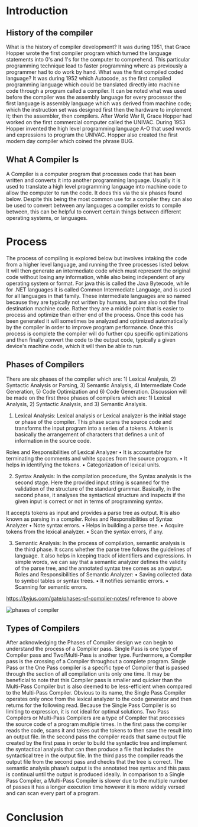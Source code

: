# Introduction

## History of the compiler

What is the history of compiler development? It was during 1951, that Grace Hopper wrote the first compiler program which 
turned the language statements into 0's and 1's for the computer to comprehend. This particular programming technique lead
to faster programming where as previously a programmer had to do work by hand. What was the first compiled coded language?
It was during 1952 which Autocode, as the first compiled programming language which could be translated directly into
machine code through a program called a compiler. It can be noted what was used before the compiler was the assembly language 
for every processor the first language is assembly language which was derived from machine code; which the instruction set was 
designed first then the hardware to implement it; then the assembler, then compilers. After World War II, Grace Hopper
had worked on the first commercial computer called the UNIVAC. During 1953 Hopper invented the high level programming language A-O
that used words and expressions to program the UNIVAC. Hopper also created the first modern day compiler which coined the
phrase BUG.

## What A Compiler Is
A Compiler is a computer program that processes code that has been written and converts it into another programming language. Usually it is used to translate a high level programming language into machine code to allow the computer to run the code. It does this via the six phases found below. Despite this being the most common use for a compiler they can also be used to convert between any languages a compiler exists to compile between, this can be helpful to convert certain things between different operating systems, or languages. 
# Process 
The process of compiling is explored below but involves intaking the code from a higher level language, and running the three processes listed below. It will then generate an intermediate code which must represent the original code without losing any information, while also being independent of any operating system or format. For java this is called the Java Bytecode, while for .NET languages it is called Common Intermediate Language, and is used for all languages in that family. These intermediate languages are so named because they are typically not written by humans, but are also not the final destination machine code. Rather they are a middle point that is easier to process and optimize than either end of the process. Once this code has been generated it will sometimes be analyzed and optimized automatically by the compiler in order to improve program performance. Once this process is complete the compiler will do further cpu specific optimizations and then finally convert the code to the output code, typically a given device's machine code, which it will then be able to run.

## Phases of Compilers

There are six phases of the compiler which are: 1) Lexical Analysis, 2) Syntactic Analysis or Parsing, 3) Semantic Analysis, 
4) Intermediate Code Generation, 5) Code Optimization and 6) Code Generation. Discussion will be made on the first three phases of 
compilers which are: 1) Lexical Analysis, 2) Syntactic Analysis, and 3) Semantic Analysis.

1. Lexical Analysis: Lexical analysis or Lexical analyzer is the initial stage or phase of the compiler. This phase scans the source code
and transforms the input program into a series of a tokens.
A token is basically the arrangement of characters that defines a unit of information in the source code.

Roles and Responsibilities of Lexical Analyzer
•	It is accountable for terminating the comments and white spaces from the source program.
•	It helps in identifying the tokens.
•	Categorization of lexical units.

2. Syntax Analysis:
In the compilation procedure, the Syntax analysis is the second stage. Here the provided input string is scanned for the validation of the structure of the standard grammar. Basically, in the second phase, it analyses the syntactical structure and inspects if the given input is correct or not in terms of programming syntax.
 
It accepts tokens as input and provides a parse tree as output. It is also known as parsing in a compiler.
Roles and Responsibilities of Syntax Analyzer
•	Note syntax errors.
•	Helps in building a parse tree.
•	Acquire tokens from the lexical analyzer.
•	Scan the syntax errors, if any.

3. Semantic Analysis: In the process of compilation, semantic analysis is the third phase. It scans whether the parse tree follows the guidelines of language. It also helps in keeping track of identifiers and expressions. In simple words, we can say that a semantic analyzer defines the validity of the parse tree, and the annotated syntax tree comes as an output.
Roles and Responsibilities of Semantic Analyzer:
•	Saving collected data to symbol tables or syntax trees.
•	It notifies semantic errors.
•	Scanning for semantic errors.

https://byjus.com/gate/phases-of-complier-notes/                reference to above

![phases of compiler](https://www.tutorialspoint.com/compiler_design/images/compiler_phases.jpg)







## Types of Compilers 
After acknowledging the Phases of Compiler design we can begin to understand the process of a Compiler pass. Single Pass is one type of Compiler pass and Two/Multi-Pass is another type. Furthermore, a Compiler pass is the crossing of a Compiler throughout a complete program. 
Single Pass or the One Pass compiler is a specific type of Compiler that is passed through the section of all compilation units only one time. It may be beneficial to note that this Compiler pass is smaller and quicker than the Multi-Pass Compiler but is also deemed to be less-efficient when compared to the Multi-Pass Compiler. Obvious to its name, the Single Pass Compiler operates only once from the lexical analyzer to the code generator and then returns for the following read. Because the Single Pass Compiler is so limiting to expression, it is not ideal for optimal solutions. 
Two Pass Compilers or Multi-Pass Compilers are a type of Compiler that processes the source code of a program multiple times. In the first pass the compiler reads the code, scans it and takes out the tokens to then save the result into an output file. In the second pass the compiler reads that same output file created by the first pass in order to build the syntactic tree and implement the syntactical analysis that can then produce a file that includes the syntactical tree in the output file. In the third pass the compiler reads the output file from the second pass and checks that the tree is correct. The semantic analysis phase’s output is the annotated tree syntax and this pass is continual until the output is produced ideally. In comparison to a Single Pass Compiler, a Multi-Pass Compiler is slower due to the multiple number of passes it has a longer execution time however it is more widely versed and can scan every part of a program.  


# Conclusion
